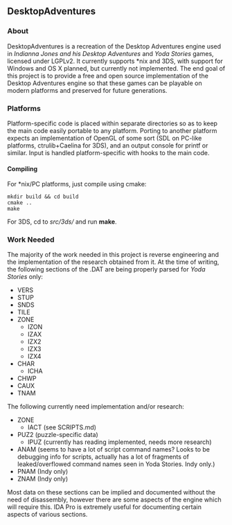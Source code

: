 ## DesktopAdventures

### About

DesktopAdventures is a recreation of the Desktop Adventures engine used in *Indianna Jones and his Desktop Adventures* and *Yoda Stories* games, licensed under LGPLv2. It currently supports *nix and 3DS, with support for Windows and OS X planned, but currently not implemented. The end goal of this project is to provide a free and open source implementation of the Desktop Adventures engine so that these games can be playable on modern platforms and preserved for future generations.

### Platforms

Platform-specific code is placed within separate directories so as to keep the main code easily portable to any platform. Porting to another platform expects an implementation of OpenGL of some sort (SDL on PC-like platforms, ctrulib+Caelina for 3DS), and an output console for printf or similar. Input is handled platform-specific with hooks to the main code.

#### Compiling

For *nix/PC platforms, just compile using cmake:
```
mkdir build && cd build
cmake ..
make
```

For 3DS, cd to *src/3ds/* and run **make**.

### Work Needed

The majority of the work needed in this project is reverse engineering and the implementation of the research obtained from it. At the time of writing, the following sections of the .DAT are being properly parsed for *Yoda Stories* only:

- VERS
- STUP
- SNDS
- TILE
- ZONE
  - IZON
  - IZAX
  - IZX2
  - IZX3
  - IZX4
- CHAR
  - ICHA
- CHWP
- CAUX
- TNAM

The following currently need implementation and/or research:

- ZONE
  - IACT (see SCRIPTS.md)
- PUZ2 (puzzle-specific data)
  - IPUZ (currently has reading implemented, needs more research)
- ANAM (seems to have a lot of script command names? Looks to be debugging info for scripts, actually has a lot of fragments of leaked/overflowed command names seen in Yoda Stories. Indy only.)
- PNAM (Indy only)
- ZNAM (Indy only)

Most data on these sections can be implied and documented without the need of disassembly, however there are some aspects of the engine which will require this. IDA Pro is extremely useful for documenting certain aspects of various sections.
